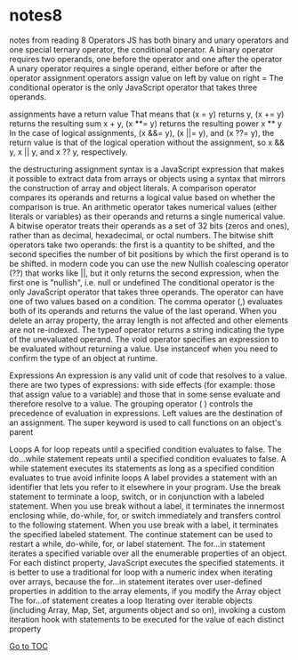 # notes8
notes from reading 8
Operators
  JS has both binary and unary operators and one special ternary operator, 
the conditional operator.
  A binary operator requires two operands, one before the operator and 
one after the operator
  A unary operator requires a single operand, either before or after the 
operator
assignment operators assign value on left by value on right  =
  The conditional operator is the only JavaScript operator that takes three
operands. 

assignments have a return value
  That means that (x = y) returns y, (x += y) returns the resulting sum x + y,
(x **= y) returns the resulting power x ** y
  In the case of logical assignments, (x &&= y), (x ||= y), and (x ??= y), the 
return value is that of the logical operation without the assignment, so 
x && y, x || y, and x ?? y, respectively.

 the destructuring assignment syntax is a JavaScript expression that makes it
possible to extract data from arrays or objects using a syntax that mirrors the 
construction of array and object literals.
  A comparison operator compares its operands and returns a logical value based on 
whether the comparison is true.
  An arithmetic operator takes numerical values (either literals or variables) as 
their operands and returns a single numerical value.
  A bitwise operator treats their operands as a set of 32 bits (zeros and ones), 
rather than as decimal, hexadecimal, or octal numbers.
  The bitwise shift operators take two operands: the first is a quantity to be 
shifted, and the second specifies the number of bit positions by which the first
operand is to be shifted.
  in modern code you can use the new Nullish coalescing operator (??) that works like ||, 
but it only returns the second expression, when the first one is "nullish", i.e. null 
or undefined
  The conditional operator is the only JavaScript operator that takes three operands. 
The operator can have one of two values based on a condition.
  The comma operator (,) evaluates both of its operands and returns the value of the last 
operand.
  When you delete an array property, the array length is not affected and other elements 
are not re-indexed.
  The typeof operator returns a string indicating the type of the unevaluated operand.
  The void operator specifies an expression to be evaluated without returning a value.
  Use instanceof when you need to confirm the type of an object at runtime. 
 
 
Expressions
An expression is any valid unit of code that resolves to a value.
  there are two types of expressions: with side effects (for example: those that assign 
value to a variable) and those that in some sense evaluate and therefore resolve to a value.
  The grouping operator ( ) controls the precedence of evaluation in expressions.
  Left values are the destination of an assignment.
  The super keyword is used to call functions on an object's parent


Loops
A for loop repeats until a specified condition evaluates to false.
  The do...while statement repeats until a specified condition evaluates 
to false.
  A while statement executes its statements as long as a specified condition 
evaluates to true
avoid infinite loops
  A label provides a statement with an identifier that lets you refer to it 
elsewhere in your program.
  Use the break statement to terminate a loop, switch, or in conjunction with a labeled statement.
When you use break without a label, it terminates the innermost enclosing while, do-while, for, or 
switch immediately and transfers control to the following statement.
When you use break with a label, it terminates the specified labeled statement.
  The continue statement can be used to restart a while, do-while, for, or label statement.
  The for...in statement iterates a specified variable over all the enumerable properties of an object. 
For each distinct property, JavaScript executes the specified statements.
  it is better to use a traditional for loop with a numeric index when iterating over arrays, because the 
for...in statement iterates over user-defined properties in addition to the array elements, if you modify 
the Array object 
  The for...of statement creates a loop Iterating over iterable objects (including Array, Map, Set, 
arguments object and so on), invoking a custom iteration hook with statements to be executed for the 
value of each distinct property
  

  [Go to TOC](https://catdude2000.github.io/reading-notes/)